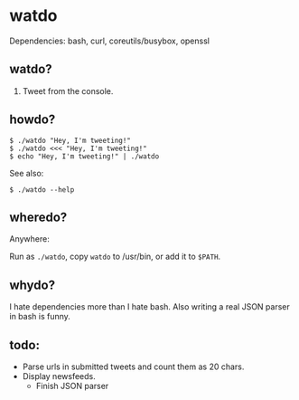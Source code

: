 watdo
=====

Dependencies: bash, curl, coreutils/busybox, openssl

watdo?
------

1. Tweet from the console.

howdo?
------

	$ ./watdo "Hey, I'm tweeting!"
	$ ./watdo <<< "Hey, I'm tweeting!"
	$ echo "Hey, I'm tweeting!" | ./watdo

See also:

	$ ./watdo --help

wheredo?
--------

Anywhere:

Run as `./watdo`, copy `watdo` to /usr/bin, or add it to `$PATH`.

whydo?
------

I hate dependencies more than I hate bash. Also writing a real JSON parser in bash is funny.

todo:
-----

* Parse urls in submitted tweets and count them as 20 chars.
* Display newsfeeds.
	* Finish JSON parser
